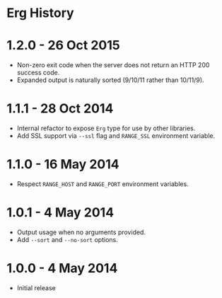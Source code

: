 # Erg History

# 1.2.0 - 26 Oct 2015

* Non-zero exit code when the server does not return an HTTP 200 success code.
* Expanded output is naturally sorted (9/10/11 rather than 10/11/9).

# 1.1.1 - 28 Oct 2014

* Internal refactor to expose `Erg` type for use by other libraries.
* Add SSL support via `--ssl` flag and `RANGE_SSL` environment variable.

# 1.1.0 - 16 May 2014

* Respect `RANGE_HOST` and `RANGE_PORT` environment variables.

# 1.0.1 - 4 May 2014

* Output usage when no arguments provided.
* Add `--sort` and `--no-sort` options.

# 1.0.0 - 4 May 2014

* Initial release
